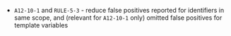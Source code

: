 * `A12-10-1` and `RULE-5-3` - reduce false positives reported for identifiers in same scope, and (relevant for `A12-10-1` only) omitted false positives for template variables